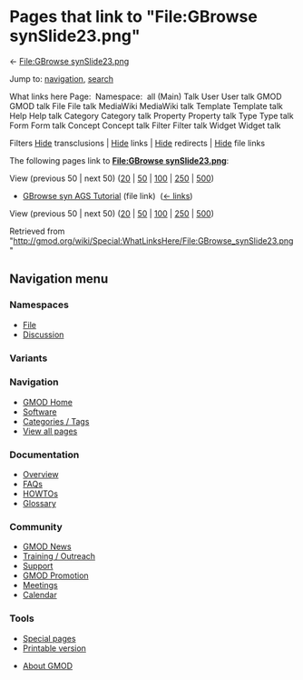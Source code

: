 <div id="mw-page-base" class="noprint">

</div>

<div id="mw-head-base" class="noprint">

</div>

<div id="content" class="mw-body" role="main">

<span id="top"></span>

<div id="mw-js-message" style="display:none;">

</div>



# <span dir="auto">Pages that link to "File:GBrowse synSlide23.png"</span>

<div id="bodyContent">

<div id="contentSub">

← [File:GBrowse
synSlide23.png](/wiki/File:GBrowse_synSlide23.png "File:GBrowse synSlide23.png")

</div>

<div id="jump-to-nav" class="mw-jump">

Jump to: [navigation](#mw-navigation), [search](#p-search)

</div>

<div id="mw-content-text">

What links here Page:  Namespace:  all (Main) Talk User User talk GMOD
GMOD talk File File talk MediaWiki MediaWiki talk Template Template talk
Help Help talk Category Category talk Property Property talk Type Type
talk Form Form talk Concept Concept talk Filter Filter talk Widget
Widget talk

Filters
[Hide](/mediawiki/index.php?title=Special:WhatLinksHere/File:GBrowse_synSlide23.png&hidetrans=1 "Special:WhatLinksHere/File:GBrowse synSlide23.png")
transclusions \|
[Hide](/mediawiki/index.php?title=Special:WhatLinksHere/File:GBrowse_synSlide23.png&hidelinks=1 "Special:WhatLinksHere/File:GBrowse synSlide23.png")
links \|
[Hide](/mediawiki/index.php?title=Special:WhatLinksHere/File:GBrowse_synSlide23.png&hideredirs=1 "Special:WhatLinksHere/File:GBrowse synSlide23.png")
redirects \|
[Hide](/mediawiki/index.php?title=Special:WhatLinksHere/File:GBrowse_synSlide23.png&hideimages=1 "Special:WhatLinksHere/File:GBrowse synSlide23.png")
file links

The following pages link to **[File:GBrowse
synSlide23.png](/wiki/File:GBrowse_synSlide23.png "File:GBrowse synSlide23.png")**:

View (previous 50 \| next 50)
([20](/mediawiki/index.php?title=Special:WhatLinksHere/File:GBrowse_synSlide23.png&limit=20 "Special:WhatLinksHere/File:GBrowse synSlide23.png")
\|
[50](/mediawiki/index.php?title=Special:WhatLinksHere/File:GBrowse_synSlide23.png&limit=50 "Special:WhatLinksHere/File:GBrowse synSlide23.png")
\|
[100](/mediawiki/index.php?title=Special:WhatLinksHere/File:GBrowse_synSlide23.png&limit=100 "Special:WhatLinksHere/File:GBrowse synSlide23.png")
\|
[250](/mediawiki/index.php?title=Special:WhatLinksHere/File:GBrowse_synSlide23.png&limit=250 "Special:WhatLinksHere/File:GBrowse synSlide23.png")
\|
[500](/mediawiki/index.php?title=Special:WhatLinksHere/File:GBrowse_synSlide23.png&limit=500 "Special:WhatLinksHere/File:GBrowse synSlide23.png"))

- [GBrowse syn AGS
  Tutorial](/wiki/GBrowse_syn_AGS_Tutorial "GBrowse syn AGS Tutorial")
  (file link) ‎ <span class="mw-whatlinkshere-tools">([←
  links](/mediawiki/index.php?title=Special:WhatLinksHere&target=GBrowse+syn+AGS+Tutorial "Special:WhatLinksHere"))</span>

View (previous 50 \| next 50)
([20](/mediawiki/index.php?title=Special:WhatLinksHere/File:GBrowse_synSlide23.png&limit=20 "Special:WhatLinksHere/File:GBrowse synSlide23.png")
\|
[50](/mediawiki/index.php?title=Special:WhatLinksHere/File:GBrowse_synSlide23.png&limit=50 "Special:WhatLinksHere/File:GBrowse synSlide23.png")
\|
[100](/mediawiki/index.php?title=Special:WhatLinksHere/File:GBrowse_synSlide23.png&limit=100 "Special:WhatLinksHere/File:GBrowse synSlide23.png")
\|
[250](/mediawiki/index.php?title=Special:WhatLinksHere/File:GBrowse_synSlide23.png&limit=250 "Special:WhatLinksHere/File:GBrowse synSlide23.png")
\|
[500](/mediawiki/index.php?title=Special:WhatLinksHere/File:GBrowse_synSlide23.png&limit=500 "Special:WhatLinksHere/File:GBrowse synSlide23.png"))

</div>

<div class="printfooter">

Retrieved from
"<http://gmod.org/wiki/Special:WhatLinksHere/File:GBrowse_synSlide23.png>"

</div>

<div id="catlinks" class="catlinks catlinks-allhidden">

</div>

<div class="visualClear">

</div>

</div>

</div>

<div id="mw-navigation">

## Navigation menu

<div id="mw-head">



<div id="left-navigation">

<div id="p-namespaces" class="vectorTabs" role="navigation"
aria-labelledby="p-namespaces-label">

### Namespaces

- <span id="ca-nstab-image"><a href="/wiki/File:GBrowse_synSlide23.png" accesskey="c"
  title="View the file page [c]">File</a></span>
- <span id="ca-talk"><a
  href="/mediawiki/index.php?title=File_talk:GBrowse_synSlide23.png&amp;action=edit&amp;redlink=1"
  accesskey="t"
  title="Discussion about the content page [t]">Discussion</a></span>

</div>

<div id="p-variants" class="vectorMenu emptyPortlet" role="navigation"
aria-labelledby="p-variants-label">

### 

### Variants[](#)

<div class="menu">

</div>

</div>

</div>

<div id="right-navigation">





</div>



</div>

</div>

</div>

<div id="mw-panel">

<div id="p-logo" role="banner">

<a href="/wiki/Main_Page"
style="background-image: url(http://gmod.org/images/GMOD-cogs.png);"
title="Visit the main page"></a>

</div>

<div id="p-Navigation" class="portal" role="navigation"
aria-labelledby="p-Navigation-label">

### Navigation

<div class="body">

- <span id="n-GMOD-Home">[GMOD Home](/wiki/Main_Page)</span>
- <span id="n-Software">[Software](/wiki/GMOD_Components)</span>
- <span id="n-Categories-.2F-Tags">[Categories /
  Tags](/wiki/Categories)</span>
- <span id="n-View-all-pages">[View all
  pages](/wiki/Special:AllPages)</span>

</div>

</div>

<div id="p-Documentation" class="portal" role="navigation"
aria-labelledby="p-Documentation-label">

### Documentation

<div class="body">

- <span id="n-Overview">[Overview](/wiki/Overview)</span>
- <span id="n-FAQs">[FAQs](/wiki/Category:FAQ)</span>
- <span id="n-HOWTOs">[HOWTOs](/wiki/Category:HOWTO)</span>
- <span id="n-Glossary">[Glossary](/wiki/Glossary)</span>

</div>

</div>

<div id="p-Community" class="portal" role="navigation"
aria-labelledby="p-Community-label">

### Community

<div class="body">

- <span id="n-GMOD-News">[GMOD News](/wiki/GMOD_News)</span>
- <span id="n-Training-.2F-Outreach">[Training /
  Outreach](/wiki/Training_and_Outreach)</span>
- <span id="n-Support">[Support](/wiki/Support)</span>
- <span id="n-GMOD-Promotion">[GMOD
  Promotion](/wiki/GMOD_Promotion)</span>
- <span id="n-Meetings">[Meetings](/wiki/Meetings)</span>
- <span id="n-Calendar">[Calendar](/wiki/Calendar)</span>

</div>

</div>

<div id="p-tb" class="portal" role="navigation"
aria-labelledby="p-tb-label">

### Tools

<div class="body">

- <span id="t-specialpages"><a href="/wiki/Special:SpecialPages" accesskey="q"
  title="A list of all special pages [q]">Special pages</a></span>
- <span id="t-print"><a
  href="/mediawiki/index.php?title=Special:WhatLinksHere/File:GBrowse_synSlide23.png&amp;printable=yes"
  rel="alternate" accesskey="p"
  title="Printable version of this page [p]">Printable version</a></span>

</div>

</div>

</div>

</div>

<div id="footer" role="contentinfo">

- <span id="footer-places-about">[About
  GMOD](/wiki/GMOD:About "GMOD:About")</span>

<!-- -->






</div>
